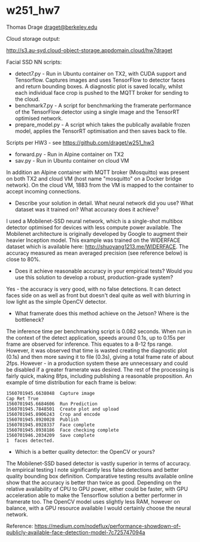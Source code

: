 # w251_hw7

Thomas Drage <draget@berkeley.edu>

Cloud storage output:

http://s3.au-syd.cloud-object-storage.appdomain.cloud/hw7draget

Facial SSD NN scripts:

- detect7.py - Run in Ubuntu container on TX2, with CUDA support and Tensorflow. Captures images and uses TensorFlow to detector faces and return bounding boxes. A diagnostic plot is saved locally, whilst each individual face crop is pushed to the MQTT broker for sending to the cloud.
- benchmark7.py - A script for benchmarking the framerate performance of the TensorFlow detector using a single image and the TensorRT optimised network.
- prepare_model.py - A script which takes the publically available frozen model, applies the TensorRT optimisation and then saves back to file.


Scripts per HW3 - see https://github.com/draget/w251_hw3

- forward.py - Run in Alpine container on TX2
- sav.py - Run in Ubuntu container on cloud VM

In addition an Alpine container with MQTT broker (Mosquitto) was present on both TX2 and cloud VM (host name "mosquitto" on a Docker bridge network). On the cloud VM, 1883 from the VM is mapped to the container to accept incoming connections.

- Describe your solution in detail. What neural network did you use? What dataset was it trained on? What accuracy does it achieve?

I used a Mobilenet-SSD neural network, which is a single-shot multibox detector optimised for devices with less compute power available. The Mobilenet architecture is originally developed by Google to augment their heavier Inception model. This example was trained on the WIDERFACE dataset which is available here: http://shuoyang1213.me/WIDERFACE. The accuracy measured as mean averaged precision (see reference below) is close to 80%.

- Does it achieve reasonable accuracy in your empirical tests? Would you use this solution to develop a robust, production-grade system?

Yes - the accuracy is very good, with no false detections. It can detect faces side on as well as front but doesn't deal quite as well with blurring in low light as the simple OpenCV detector.

- What framerate does this method achieve on the Jetson? Where is the bottleneck?

The inference time per benchmarking script is 0.082 seconds. When run in the context of the detect application, speeds around 0.1s, up to 0.15s per frame are observed for inference. This equates to a 8-12 fps range. However, it was observed that time is wasted creating the diagnostic plot (0.1s) and then more saving it to file (0.3s), giving a total frame rate of about 2fps. However - in a production system these are unnecessary and could be disabled if a greater framerate was desired. The rest of the processing is fairly quick, making 8fps, including publishing a reasonable proposition. An example of time distribution for each frame is below:

```
1560701945.6638048  Capture image
Cap Ret True
1560701945.6684606  Run Prediction
1560701945.7848501  Create plot and upload
1560701945.8906243  Crop and encode
1560701945.8920028  Publish
1560701945.8928337  Face complete
1560701945.8938186  Face checking complete
1560701946.2034209  Save complete
1  faces detected.
```

- Which is a better quality detector: the OpenCV or yours?

The Mobilenet-SSD based detector is vastly superior in terms of accuracy. In empirical testing I note significantly less false detections and better quality bounding box definition. Comparative testing results available online show that the accuracy is better than twice as good. Depending on the relative availability of CPU to GPU power, either could be faster, with GPU acceleration able to make the Tensorflow solution a better performer in framerate too. The OpenCV model uses slightly less RAM, however on balance, with a GPU resource available I would certainly choose the neural network.

Reference: https://medium.com/nodeflux/performance-showdown-of-publicly-available-face-detection-model-7c725747094a


